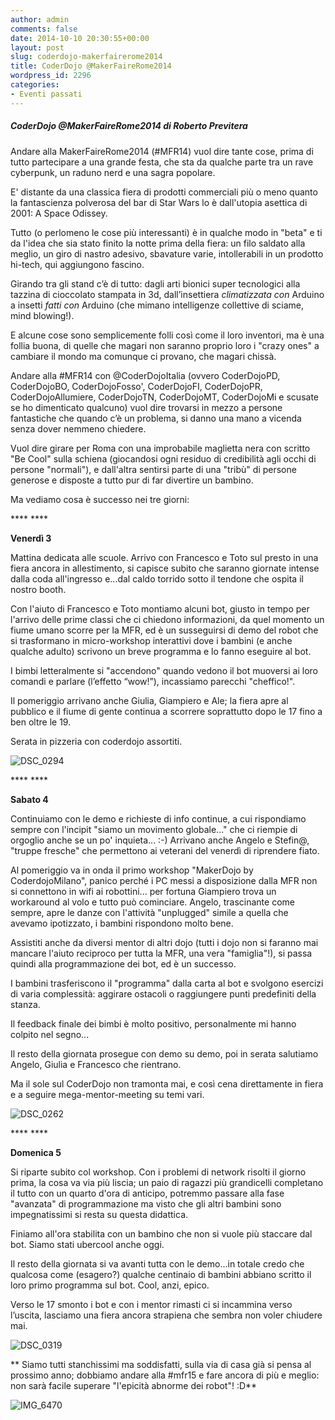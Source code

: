 ```yaml
---
author: admin
comments: false
date: 2014-10-10 20:30:55+00:00
layout: post
slug: coderdojo-makerfairerome2014
title: CoderDojo @MakerFaireRome2014
wordpress_id: 2296
categories:
- Eventi passati
---
```


##### CoderDojo @MakerFaireRome2014 di Roberto Previtera




Andare alla MakerFaireRome2014 (#MFR14) vuol dire tante cose, prima di tutto partecipare a una grande festa, che sta da qualche parte tra un rave cyberpunk, un raduno nerd e una sagra popolare.

E' distante da una classica fiera di prodotti commerciali più o meno quanto la fantascienza polverosa del bar di Star Wars lo è dall'utopia asettica di 2001: A Space Odissey.

Tutto (o perlomeno le cose più interessanti) è in qualche modo in "beta" e ti da l'idea che sia stato finito la notte prima della fiera: un filo saldato alla meglio, un giro di nastro adesivo, sbavature varie, intollerabili in un prodotto hi-tech, qui aggiungono fascino.

Girando tra gli stand c’è di tutto: dagli arti bionici super tecnologici alla tazzina di cioccolato stampata in 3d, dall’insettiera _climatizzata con_ Arduino a insetti _fatti con_ Arduino (che mimano intelligenze collettive di sciame, mind blowing!).

E alcune cose sono semplicemente folli così come il loro inventori, ma è una follia buona, di quelle che magari non saranno proprio loro i "crazy ones" a cambiare il mondo ma comunque ci provano, che magari chissà.

Andare alla #MFR14 con @CoderDojoItalia (ovvero CoderDojoPD, CoderDojoBO, CoderDojoFosso', CoderDojoFI, CoderDojoPR, CoderDojoAllumiere, CoderDojoTN, CoderDojoMT, CoderDojoMi e scusate se ho dimenticato qualcuno) vuol dire trovarsi in mezzo a persone fantastiche che quando c’è un problema, si danno una mano a vicenda senza dover nemmeno chiedere.

Vuol dire girare per Roma con una improbabile maglietta nera con scritto "Be Cool" sulla schiena (giocandosi ogni residuo di credibilità agli occhi di persone "normali"), e dall'altra sentirsi parte di una "tribù" di persone generose e disposte a tutto pur di far divertire un bambino.

Ma vediamo cosa è successo nei tre giorni:

**** ****

**Venerdì 3**

Mattina dedicata alle scuole. Arrivo con Francesco e Toto sul presto in una fiera ancora in allestimento, si capisce subito che saranno giornate intense dalla coda all'ingresso e...dal caldo torrido sotto il tendone che ospita il nostro booth.

Con l'aiuto di Francesco e Toto montiamo alcuni bot, giusto in tempo per l'arrivo delle prime classi che ci chiedono informazioni, da quel momento un fiume umano scorre per la MFR, ed è un susseguirsi di demo del robot che si trasformano in micro-workshop interattivi dove i bambini (e anche qualche adulto) scrivono un breve programma e lo fanno eseguire al bot.

I bimbi letteralmente si "accendono" quando vedono il bot muoversi ai loro comandi e parlare (l’effetto “wow!”), incassiamo parecchi "cheffico!".

Il pomeriggio arrivano anche Giulia, Giampiero e Ale; la fiera apre al pubblico e il fiume di gente continua a scorrere soprattutto dopo le 17 fino a ben oltre le 19.

Serata in pizzeria con coderdojo assortiti.

![DSC_0294](//coderdojomilano.it/wp-content/uploads/2014/10/DSC_0294-e1412976308779.jpg)

**** ****



**Sabato 4**

Continuiamo con le demo e richieste di info continue, a cui rispondiamo sempre con l'incipit "siamo un movimento globale..." che ci riempie di orgoglio anche se un po' inquieta... :-) Arrivano anche Angelo e Stefin@, "truppe fresche" che permettono ai veterani del venerdì di riprendere fiato.

Al pomeriggio va in onda il primo workshop "MakerDojo by CoderdojoMilano", panico perché i PC messi a disposizione dalla MFR non si connettono in wifi ai robottini... per fortuna Giampiero trova un workaround al volo e tutto può cominciare. Angelo, trascinante come sempre, apre le danze con l'attività "unplugged" simile a quella che avevamo ipotizzato, i bambini rispondono molto bene.

Assistiti anche da diversi mentor di altri dojo (tutti i dojo non si faranno mai mancare l'aiuto reciproco per tutta la MFR, una vera "famiglia"!), si passa quindi alla programmazione dei bot, ed è un successo.

I bambini trasferiscono il "programma" dalla carta al bot e svolgono esercizi di varia complessità: aggirare ostacoli o raggiungere punti predefiniti della stanza.

Il feedback finale dei bimbi è molto positivo, personalmente mi hanno colpito nel segno...

Il resto della giornata prosegue con demo su demo, poi in serata salutiamo Angelo, Giulia e Francesco che rientrano.

Ma il sole sul CoderDojo non tramonta mai, e così cena direttamente in fiera e a seguire mega-mentor-meeting su temi vari.

![DSC_0262](//coderdojomilano.it/wp-content/uploads/2014/10/DSC_0262-e1412976358263.jpg)

**** ****



**Domenica 5**

Si riparte subito col workshop. Con i problemi di network risolti il giorno prima, la cosa va via più liscia; un paio di ragazzi più grandicelli completano il tutto con un quarto d'ora di anticipo, potremmo passare alla fase "avanzata" di programmazione ma visto che gli altri bambini sono impegnatissimi si resta su questa didattica.

Finiamo all'ora stabilita con un bambino che non si vuole più staccare dal bot. Siamo stati ubercool anche oggi.

Il resto della giornata si va avanti tutta con le demo...in totale credo che qualcosa come (esagero?) qualche centinaio di bambini abbiano scritto il loro primo programma sul bot. Cool, anzi, epico.

Verso le 17 smonto i bot e con i mentor rimasti ci si incammina verso l’uscita, lasciamo una fiera ancora strapiena che sembra non voler chiudere mai.

![DSC_0319](//coderdojomilano.it/wp-content/uploads/2014/10/DSC_0319-e1412976409211.jpg)

**
Siamo tutti stanchissimi ma soddisfatti, sulla via di casa già si pensa al prossimo anno; dobbiamo andare alla #mfr15 e fare ancora di più e meglio: non sarà facile superare "l'epicità abnorme dei robot"! :D**



![IMG_6470](//coderdojomilano.it/wp-content/uploads/2014/10/IMG_6470.jpg)


